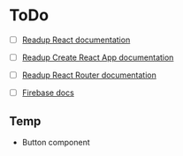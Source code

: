 # ToDo

- [ ] [Readup React documentation](https://reactjs.org/docs/getting-started.html)

- [ ] [Readup Create React App documentation](https://create-react-app.dev/)

- [ ] [Readup React Router documentation](https://reactrouter.com/docs/en/v6)

- [ ] [Firebase docs](https://firebase.google.com/docs/)

## Temp

- Button component
